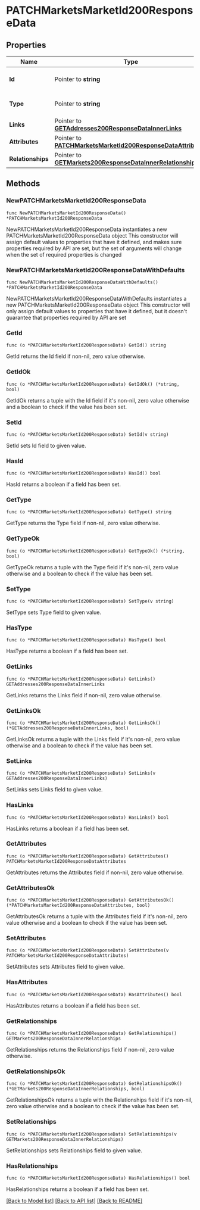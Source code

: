 # PATCHMarketsMarketId200ResponseData

## Properties

Name | Type | Description | Notes
------------ | ------------- | ------------- | -------------
**Id** | Pointer to **string** | The resource&#39;s id | [optional] 
**Type** | Pointer to **string** | The resource&#39;s type | [optional] 
**Links** | Pointer to [**GETAddresses200ResponseDataInnerLinks**](GETAddresses200ResponseDataInnerLinks.md) |  | [optional] 
**Attributes** | Pointer to [**PATCHMarketsMarketId200ResponseDataAttributes**](PATCHMarketsMarketId200ResponseDataAttributes.md) |  | [optional] 
**Relationships** | Pointer to [**GETMarkets200ResponseDataInnerRelationships**](GETMarkets200ResponseDataInnerRelationships.md) |  | [optional] 

## Methods

### NewPATCHMarketsMarketId200ResponseData

`func NewPATCHMarketsMarketId200ResponseData() *PATCHMarketsMarketId200ResponseData`

NewPATCHMarketsMarketId200ResponseData instantiates a new PATCHMarketsMarketId200ResponseData object
This constructor will assign default values to properties that have it defined,
and makes sure properties required by API are set, but the set of arguments
will change when the set of required properties is changed

### NewPATCHMarketsMarketId200ResponseDataWithDefaults

`func NewPATCHMarketsMarketId200ResponseDataWithDefaults() *PATCHMarketsMarketId200ResponseData`

NewPATCHMarketsMarketId200ResponseDataWithDefaults instantiates a new PATCHMarketsMarketId200ResponseData object
This constructor will only assign default values to properties that have it defined,
but it doesn't guarantee that properties required by API are set

### GetId

`func (o *PATCHMarketsMarketId200ResponseData) GetId() string`

GetId returns the Id field if non-nil, zero value otherwise.

### GetIdOk

`func (o *PATCHMarketsMarketId200ResponseData) GetIdOk() (*string, bool)`

GetIdOk returns a tuple with the Id field if it's non-nil, zero value otherwise
and a boolean to check if the value has been set.

### SetId

`func (o *PATCHMarketsMarketId200ResponseData) SetId(v string)`

SetId sets Id field to given value.

### HasId

`func (o *PATCHMarketsMarketId200ResponseData) HasId() bool`

HasId returns a boolean if a field has been set.

### GetType

`func (o *PATCHMarketsMarketId200ResponseData) GetType() string`

GetType returns the Type field if non-nil, zero value otherwise.

### GetTypeOk

`func (o *PATCHMarketsMarketId200ResponseData) GetTypeOk() (*string, bool)`

GetTypeOk returns a tuple with the Type field if it's non-nil, zero value otherwise
and a boolean to check if the value has been set.

### SetType

`func (o *PATCHMarketsMarketId200ResponseData) SetType(v string)`

SetType sets Type field to given value.

### HasType

`func (o *PATCHMarketsMarketId200ResponseData) HasType() bool`

HasType returns a boolean if a field has been set.

### GetLinks

`func (o *PATCHMarketsMarketId200ResponseData) GetLinks() GETAddresses200ResponseDataInnerLinks`

GetLinks returns the Links field if non-nil, zero value otherwise.

### GetLinksOk

`func (o *PATCHMarketsMarketId200ResponseData) GetLinksOk() (*GETAddresses200ResponseDataInnerLinks, bool)`

GetLinksOk returns a tuple with the Links field if it's non-nil, zero value otherwise
and a boolean to check if the value has been set.

### SetLinks

`func (o *PATCHMarketsMarketId200ResponseData) SetLinks(v GETAddresses200ResponseDataInnerLinks)`

SetLinks sets Links field to given value.

### HasLinks

`func (o *PATCHMarketsMarketId200ResponseData) HasLinks() bool`

HasLinks returns a boolean if a field has been set.

### GetAttributes

`func (o *PATCHMarketsMarketId200ResponseData) GetAttributes() PATCHMarketsMarketId200ResponseDataAttributes`

GetAttributes returns the Attributes field if non-nil, zero value otherwise.

### GetAttributesOk

`func (o *PATCHMarketsMarketId200ResponseData) GetAttributesOk() (*PATCHMarketsMarketId200ResponseDataAttributes, bool)`

GetAttributesOk returns a tuple with the Attributes field if it's non-nil, zero value otherwise
and a boolean to check if the value has been set.

### SetAttributes

`func (o *PATCHMarketsMarketId200ResponseData) SetAttributes(v PATCHMarketsMarketId200ResponseDataAttributes)`

SetAttributes sets Attributes field to given value.

### HasAttributes

`func (o *PATCHMarketsMarketId200ResponseData) HasAttributes() bool`

HasAttributes returns a boolean if a field has been set.

### GetRelationships

`func (o *PATCHMarketsMarketId200ResponseData) GetRelationships() GETMarkets200ResponseDataInnerRelationships`

GetRelationships returns the Relationships field if non-nil, zero value otherwise.

### GetRelationshipsOk

`func (o *PATCHMarketsMarketId200ResponseData) GetRelationshipsOk() (*GETMarkets200ResponseDataInnerRelationships, bool)`

GetRelationshipsOk returns a tuple with the Relationships field if it's non-nil, zero value otherwise
and a boolean to check if the value has been set.

### SetRelationships

`func (o *PATCHMarketsMarketId200ResponseData) SetRelationships(v GETMarkets200ResponseDataInnerRelationships)`

SetRelationships sets Relationships field to given value.

### HasRelationships

`func (o *PATCHMarketsMarketId200ResponseData) HasRelationships() bool`

HasRelationships returns a boolean if a field has been set.


[[Back to Model list]](../README.md#documentation-for-models) [[Back to API list]](../README.md#documentation-for-api-endpoints) [[Back to README]](../README.md)


